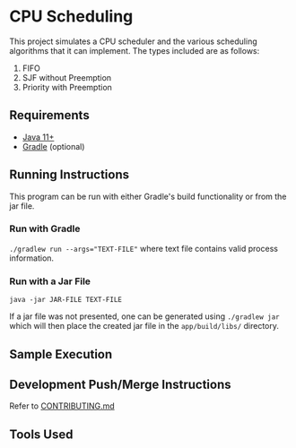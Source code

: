 # CPU Scheduling
This project simulates a CPU scheduler and the various scheduling algorithms that it can implement. 
The types included are as follows:
1. FIFO
2. SJF without Preemption
3. Priority with Preemption

## Requirements
* [Java 11+](https://www.java.com/en/)
* [Gradle](https://gradle.org/) (optional)

## Running Instructions
This program can be run with either Gradle's build functionality or from the jar file.

### Run with Gradle
`./gradlew run --args="TEXT-FILE"` where text file contains valid process information.

### Run with a Jar File
`java -jar JAR-FILE TEXT-FILE`

If a jar file was not presented, one can be generated using `./gradlew jar` which will then place the created jar 
file in the `app/build/libs/` directory.

## Sample Execution

## Development Push/Merge Instructions
Refer to [CONTRIBUTING.md](CONTRIBUTING.md)

## Tools Used

